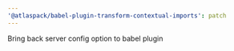 ```yaml
---
'@atlaspack/babel-plugin-transform-contextual-imports': patch
---
```


Bring back server config option to babel plugin
